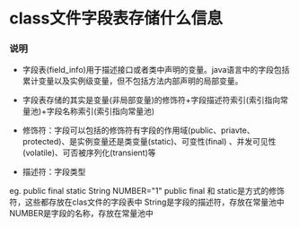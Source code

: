 # class文件字段表存储什么信息
### 说明

- 字段表(field_info)用于描述接口或者类中声明的变量。java语言中的字段包括累计变量以及实例级变量，但不包括方法内部声明的局部变量。
- 字段表存储的其实是变量(非局部变量)的修饰符+字段描述符索引(索引指向常量池)+字段名称索引(索引指向常量池)

- 修饰符：字段可以包括的修饰符有字段的作用域(public、priavte、protected)、是实例变量还是类变量(static)、可变性(final)
、并发可见性(volatile)、可否被序列化(transient)等
  
- 描述符：字段类型

eg.
public final static String NUMBER="1"
public final 和 static是方式的修饰符，这些都存放在clas文件的字段表中
String是字段的描述符，存放在常量池中
NUMBER是字段的名称，存放在常量池中
